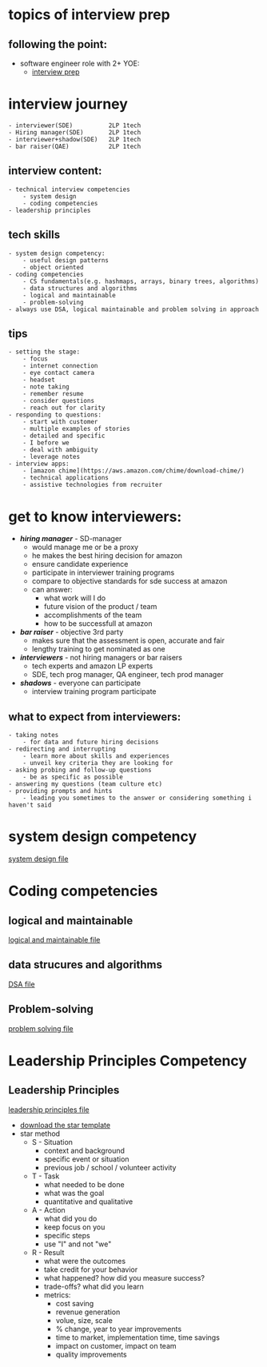 
# topics of interview prep

## following the point:
- software engineer role with 2+ YOE:
    - [interview prep](https://www.amazon.jobs/en/software-development-interview-prep?INTCMPID=OAAJAZ100028B#/)

# interview journey
    - interviewer(SDE)          2LP 1tech
    - Hiring manager(SDE)       2LP 1tech
    - interviewer+shadow(SDE)   2LP 1tech
    - bar raiser(QAE)           2LP 1tech

## interview content:
    - technical interview competencies
        - system design
        - coding competencies
    - leadership principles

## tech skills
    - system design competency:
        - useful design patterns
        - object oriented
    - coding competencies
        - CS fundamentals(e.g. hashmaps, arrays, binary trees, algorithms)
        - data structures and algorithms
        - logical and maintainable
        - problem-solving
    - always use DSA, logical maintainable and problem solving in approach

## tips
    - setting the stage:
        - focus
        - internet connection
        - eye contact camera
        - headset
        - note taking
        - remember resume
        - consider questions
        - reach out for clarity
    - responding to questions:
        - start with customer
        - multiple examples of stories
        - detailed and specific
        - I before we
        - deal with ambiguity
        - leverage notes
    - interview apps:
        - [amazon chime](https://aws.amazon.com/chime/download-chime/)
        - technical applications
        - assistive technologies from recruiter

# get to know interviewers:
- ***hiring manager*** - SD-manager
    - would manage me or be a proxy
    - he makes the best hiring decision for amazon
    - ensure candidate experience
    - participate in interviewer training programs
    - compare to objective standards for sde success at amazon
    - can answer:
        - what work will I do
        - future vision of the product / team
        - accomplishments of the team
        - how to be successfull at amazon
- ***bar raiser*** - objective 3rd party
    - makes sure that the assessment is open, accurate and fair
    - lengthy training to get nominated as one
- ***interviewers*** - not hiring managers or bar raisers
    - tech experts and amazon LP experts
    - SDE, tech prog manager, QA engineer, tech prod manager
- ***shadows*** - everyone can participate
    - interview training program participate

## what to expect from interviewers:
    - taking notes
        - for data and future hiring decisions
    - redirecting and interrupting
        - learn more about skills and experiences
        - unveil key criteria they are looking for
    - asking probing and follow-up questions
        - be as specific as possible
    - answering my questions (team culture etc)
    - providing prompts and hints
        - leading you sometimes to the answer or considering something i haven't said

# system design competency
[system design file](systemDesign.md)

# Coding competencies

## logical and maintainable
[logical and maintainable file](logicalAndMaintainable.md)

## data strucures and algorithms
[DSA file](DSA.md)

## Problem-solving
[problem solving file](problemSolving.md)

# Leadership Principles Competency

## Leadership Principles
[leadership principles file](leadershipPrinciples.md)
- [download the star template](https://duaa2xs5z3ldn.cloudfront.net/assets/EH5MHfVk0f1VRWa0_LRX21Ro-EvUopwEW-LeadershipPrinciplesSTARtemplate.pdf)
- star method
    - S - Situation
        - context and background
        - specific event or situation
        - previous job / school / volunteer activity
    - T - Task
        - what needed to be done
        - what was the goal
        - quantitative and qualitative
    - A - Action
        - what did you do
        - keep focus on you
        - specific steps
        - use "I" and not "we"
    - R - Result
        - what were the outcomes
        - take credit for your behavior
        - what happened? how did you measure success?
        - trade-offs? what did you learn
        - metrics:
            - cost saving
            - revenue generation
            - volue, size, scale
            - % change, year to year improvements
            - time to market, implementation time, time savings
            - impact on customer, impact on team
            - quality improvements